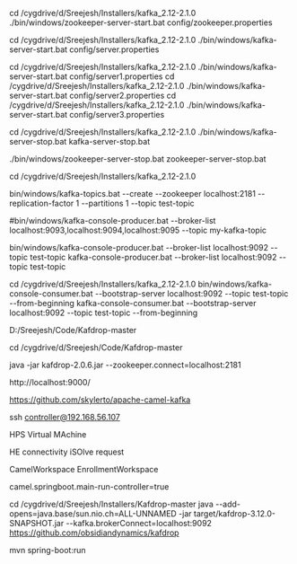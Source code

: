 cd /cygdrive/d/Sreejesh/Installers/kafka_2.12-2.1.0
./bin/windows/zookeeper-server-start.bat config/zookeeper.properties





cd /cygdrive/d/Sreejesh/Installers/kafka_2.12-2.1.0
./bin/windows/kafka-server-start.bat config/server.properties


cd /cygdrive/d/Sreejesh/Installers/kafka_2.12-2.1.0
./bin/windows/kafka-server-start.bat config/server1.properties
cd /cygdrive/d/Sreejesh/Installers/kafka_2.12-2.1.0
./bin/windows/kafka-server-start.bat config/server2.properties
cd /cygdrive/d/Sreejesh/Installers/kafka_2.12-2.1.0
./bin/windows/kafka-server-start.bat config/server3.properties

cd /cygdrive/d/Sreejesh/Installers/kafka_2.12-2.1.0
./bin/windows/kafka-server-stop.bat
kafka-server-stop.bat

./bin/windows/zookeeper-server-stop.bat
zookeeper-server-stop.bat


cd /cygdrive/d/Sreejesh/Installers/kafka_2.12-2.1.0

bin/windows/kafka-topics.bat  --create --zookeeper localhost:2181 --replication-factor 1 --partitions 1 --topic test-topic

#bin/windows/kafka-console-producer.bat --broker-list localhost:9093,localhost:9094,localhost:9095 --topic my-kafka-topic




bin/windows/kafka-console-producer.bat --broker-list localhost:9092 --topic test-topic
kafka-console-producer.bat --broker-list localhost:9092 --topic test-topic



cd /cygdrive/d/Sreejesh/Installers/kafka_2.12-2.1.0
bin/windows/kafka-console-consumer.bat --bootstrap-server localhost:9092 --topic test-topic --from-beginning
kafka-console-consumer.bat --bootstrap-server localhost:9092 --topic test-topic --from-beginning




D:/Sreejesh/Code/Kafdrop-master

cd /cygdrive/d/Sreejesh/Code/Kafdrop-master

java -jar kafdrop-2.0.6.jar --zookeeper.connect=localhost:2181

http://localhost:9000/


https://github.com/skylerto/apache-camel-kafka


ssh controller@192.168.56.107

HPS Virtual MAchine 


HE connectivity
iSOlve request

CamelWorkspace
EnrollmentWorkspace

camel.springboot.main-run-controller=true



cd /cygdrive/d/Sreejesh/Installers/Kafdrop-master
java --add-opens=java.base/sun.nio.ch=ALL-UNNAMED -jar target/kafdrop-3.12.0-SNAPSHOT.jar --kafka.brokerConnect=localhost:9092
https://github.com/obsidiandynamics/kafdrop

mvn spring-boot:run

